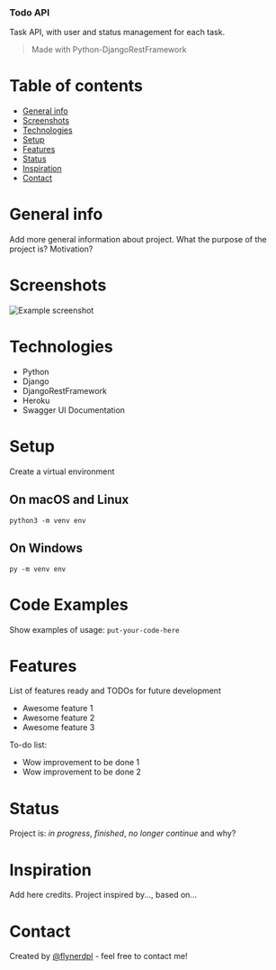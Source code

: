 ### Todo API
Task API, with user and status management for each task.

> Made with Python-DjangoRestFramework

# Table of contents
* [General info](#general-info)
* [Screenshots](#screenshots)
* [Technologies](#technologies)
* [Setup](#setup)
* [Features](#features)
* [Status](#status)
* [Inspiration](#inspiration)
* [Contact](#contact)

# General info
Add more general information about project. What the purpose of the project is? Motivation?

# Screenshots
![Example screenshot](./img/screenshot.png)

# Technologies
* Python
* Django
* DjangoRestFramework
* Heroku
* Swagger UI Documentation

# Setup
Create a virtual environment
## On macOS and Linux
`python3 -m venv env`

## On Windows
`py -m venv env`

# Code Examples
Show examples of usage:
`put-your-code-here`

# Features
List of features ready and TODOs for future development
* Awesome feature 1
* Awesome feature 2
* Awesome feature 3

To-do list:
* Wow improvement to be done 1
* Wow improvement to be done 2

# Status
Project is: _in progress_, _finished_, _no longer continue_ and why?

# Inspiration
Add here credits. Project inspired by..., based on...

# Contact
Created by [@flynerdpl](https://www.flynerd.pl/) - feel free to contact me!
